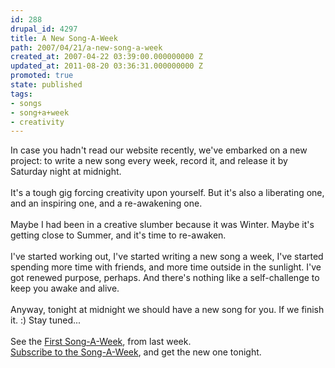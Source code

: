 ```yaml
---
id: 288
drupal_id: 4297
title: A New Song-A-Week
path: 2007/04/21/a-new-song-a-week
created_at: 2007-04-22 03:39:00.000000000 Z
updated_at: 2011-08-20 03:36:31.000000000 Z
promoted: true
state: published
tags:
- songs
- song+a+week
- creativity
---
```

In case you hadn't read our website recently, we've embarked on a new project: to write a new song every week, record it, and release it by Saturday night at  midnight.<br /><br />It's a tough gig forcing creativity upon yourself. But it's also a liberating one, and an inspiring one, and a re-awakening one.<br /><br />Maybe I had been in a creative slumber because it was Winter. Maybe it's getting close to Summer, and it's time to re-awaken.<br /><br />I've started working out, I've started writing a new song a week, I've started spending more time with friends, and more time outside in the sunlight. I've got renewed purpose, perhaps. And there's nothing like a self-challenge to keep you awake and alive.<br /><br />Anyway, tonight at midnight we should have a new song for you. If we finish it. :) Stay tuned...<br /><br />See the <a href="http://www.reddingbrothers.com/content/category/6/18/37/">First Song-A-Week</a>, from last week.<br /><a href="http://feeds.feedburner.com/reddingbrothersvideopodcast">Subscribe to the Song-A-Week</a>, and get the new one tonight.
